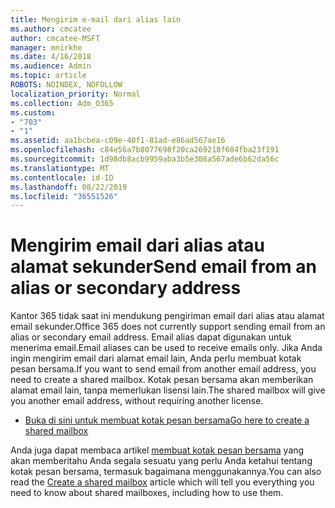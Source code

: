 ```yaml
---
title: Mengirim e-mail dari alias lain
ms.author: cmcatee
author: cmcatee-MSFT
manager: mnirkhe
ms.date: 4/16/2018
ms.audience: Admin
ms.topic: article
ROBOTS: NOINDEX, NOFOLLOW
localization_priority: Normal
ms.collection: Adm_O365
ms.custom:
- "703"
- "1"
ms.assetid: aa1bcbea-c09e-40f1-81ad-e86ad567ae16
ms.openlocfilehash: c84e56a7b8077698f20ca269218f684fba23f191
ms.sourcegitcommit: 1d98db8acb9959aba3b5e308a567ade6b62da56c
ms.translationtype: MT
ms.contentlocale: id-ID
ms.lasthandoff: 08/22/2019
ms.locfileid: "36551526"
---
```

# <a name="send-email-from-an-alias-or-secondary-address"></a><span data-ttu-id="14784-102">Mengirim email dari alias atau alamat sekunder</span><span class="sxs-lookup"><span data-stu-id="14784-102">Send email from an alias or secondary address</span></span>

<span data-ttu-id="14784-103">Kantor 365 tidak saat ini mendukung pengiriman email dari alias atau alamat email sekunder.</span><span class="sxs-lookup"><span data-stu-id="14784-103">Office 365 does not currently support sending email from an alias or secondary email address.</span></span> <span data-ttu-id="14784-104">Email alias dapat digunakan untuk menerima email.</span><span class="sxs-lookup"><span data-stu-id="14784-104">Email aliases can be used to receive emails only.</span></span> <span data-ttu-id="14784-105">Jika Anda ingin mengirim email dari alamat email lain, Anda perlu membuat kotak pesan bersama.</span><span class="sxs-lookup"><span data-stu-id="14784-105">If you want to send email from another email address, you need to create a shared mailbox.</span></span> <span data-ttu-id="14784-106">Kotak pesan bersama akan memberikan alamat email lain, tanpa memerlukan lisensi lain.</span><span class="sxs-lookup"><span data-stu-id="14784-106">The shared mailbox will give you another email address, without requiring another license.</span></span>
  
- [<span data-ttu-id="14784-107">Buka di sini untuk membuat kotak pesan bersama</span><span class="sxs-lookup"><span data-stu-id="14784-107">Go here to create a shared mailbox</span></span>](https://portal.office.com/AdminPortal/Home#/AssistedGuide/addemailoptions)

<span data-ttu-id="14784-108">Anda juga dapat membaca artikel [membuat kotak pesan bersama](https://docs.microsoft.com/office365/admin/email/create-a-shared-mailbox) yang akan memberitahu Anda segala sesuatu yang perlu Anda ketahui tentang kotak pesan bersama, termasuk bagaimana menggunakannya.</span><span class="sxs-lookup"><span data-stu-id="14784-108">You can also read the [Create a shared mailbox](https://docs.microsoft.com/office365/admin/email/create-a-shared-mailbox) article which will tell you everything you need to know about shared mailboxes, including how to use them.</span></span>